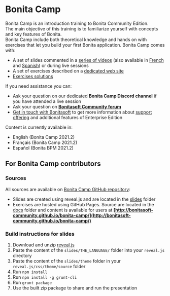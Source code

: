 # Bonita Camp

Bonita Camp is an introduction training to Bonita Community Edition.  
The main objective of this training is to familiarize yourself with concepts and key features of Bonita.  
Bonita Camp include both theoretical knowledge and hands on with exercises that let you build your first Bonita application.
Bonita Camp comes with:

- A set of slides commented in a [series of videos](https://www.youtube.com/playlist?list=PLvvoQatxaHOMHRiP7hFayNXTJNdxIEiYp) (also available in [French](https://www.youtube.com/playlist?list=PLvvoQatxaHOPSATzZe-zPh-LrSNGfpQEf) and [Spanish](https://www.youtube.com/playlist?list=PLvvoQatxaHOOgWEMHZjk5rjc9qsCnh7bi)) or during live sessions
- A set of exercises described on a [dedicated web site](http://bonitasoft-community.github.io/bonita-camp/)
- [Exercises solutions](https://github.com/Bonitasoft-Community/bonita-camp/releases/latest)

If you need assistance you can:

- Ask your question on our dedicated **Bonita Camp Discord channel** if you have attended a live session
- Ask your question on **[Bonitasoft Community forum](https://community.bonitasoft.com/questions-and-answers)**
- [Get in touch with Bonitasoft](https://www.bonitasoft.com/contact-us) to get more information about [support offering](https://www.bonitasoft.com/support) and additional features of Enterprise Edition

Content is currently available in:
- English (Bonita Camp 2021.2)
- Français (Bonita Camp 2021.2)
- Español (Bonita BPM 2021.2)


## For Bonita Camp contributors

### Sources

All sources are available on [Bonita Camp GitHub repository](https://github.com/Bonitasoft-Community/bonita-camp/):

- Slides are created using reveal.js and are located in the [slides](https://github.com/Bonitasoft-Community/bonita-camp/tree/master/slides) folder
- Exercises are hosted using GitHub Pages. Source are located in the [docs](https://github.com/Bonitasoft-Community/bonita-camp/tree/master/docs) folder and content is available for users at **[http://bonitasoft-community.github.io/bonita-camp/](http://bonitasoft-community.github.io/bonita-camp/)**

### Build instructions for slides

1. Download and unzip [reveal.js](https://github.com/hakimel/reveal.js/archive/master.zip)
1. Paste the content of the `slides/THE_LANGUAGE/` folder into your `reveal.js` directory
1. Paste the content of the `slides/theme` folder in your `reveal.js/css/theme/source` folder
1. Run `npm install`
1. Run `npm install -g grunt-cli`
1. Run `grunt package`
1. Use the built zip package to share and run the presentation

